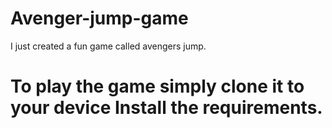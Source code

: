 # Avenger-jump-game
I just created a fun game called avengers jump.
# To play the game simply clone it to your device Install the requirements.
